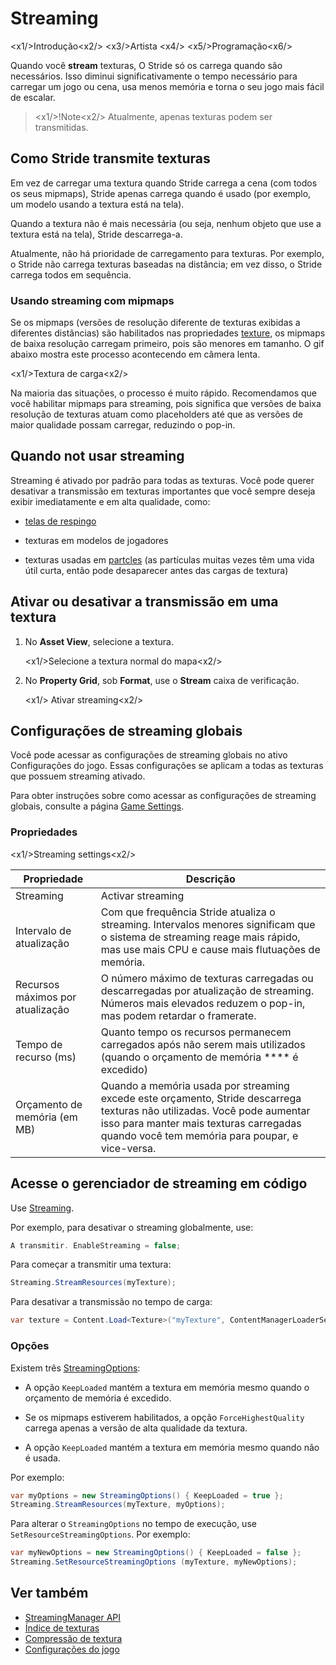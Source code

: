 # Streaming

<x1\/>Introdução<x2\/>
<x3\/>Artista <x4\/>
<x5\/>Programação<x6\/>

Quando você **stream** texturas, O Stride só os carrega quando são necessários. Isso diminui significativamente o tempo necessário para carregar um jogo ou cena, usa menos memória e torna o seu jogo mais fácil de escalar.

> <x1\/>!Note<x2\/>
> Atualmente, apenas texturas podem ser transmitidas.

## Como Stride transmite texturas

Em vez de carregar uma textura quando Stride carrega a cena (com todos os seus mipmaps), Stride apenas carrega quando é usado (por exemplo, um modelo usando a textura está na tela).

Quando a textura não é mais necessária (ou seja, nenhum objeto que use a textura está na tela), Stride descarrega-a.

Atualmente, não há prioridade de carregamento para texturas. Por exemplo, o Stride não carrega texturas baseadas na distância; em vez disso, o Stride carrega todos em sequência.

### Usando streaming com mipmaps

Se os mipmaps (versões de resolução diferente de texturas exibidas a diferentes distâncias) são habilitados nas propriedades [texture](index.md), os mipmaps de baixa resolução carregam primeiro, pois são menores em tamanho. O gif abaixo mostra este processo acontecendo em câmera lenta.

<x1\/>Textura de carga<x2\/>

Na maioria das situações, o processo é muito rápido. Recomendamos que você habilitar mipmaps para streaming, pois significa que versões de baixa resolução de texturas atuam como placeholders até que as versões de maior qualidade possam carregar, reduzindo o pop-in.

## Quando **not** usar streaming

Streaming é ativado por padrão para todas as texturas. Você pode querer desativar a transmissão em texturas importantes que você sempre deseja exibir imediatamente e em alta qualidade, como:

* [telas de respingo](../../game-studio/splash-screen.md)

* texturas em modelos de jogadores

* texturas usadas em [partcles](../../particles/index.md) (as partículas muitas vezes têm uma vida útil curta, então pode desaparecer antes das cargas de textura)

## Ativar ou desativar a transmissão em uma textura

1. No **Asset View**, selecione a textura.

   <x1\/>Selecione a textura normal do mapa<x2\/>

2. No **Property Grid**, sob **Format**, use o **Stream** caixa de verificação.

   <x1\/> Ativar streaming<x2\/>

## Configurações de streaming globais

Você pode acessar as configurações de streaming globais no ativo Configurações do jogo. Essas configurações se aplicam a todas as texturas que possuem streaming ativado.

Para obter instruções sobre como acessar as configurações de streaming globais, consulte a página [Game Settings](../../game-studio/game-settings.md).

### Propriedades

<x1\/>Streaming settings<x2\/>

| Propriedade | Descrição |
|----------------------|------------
| Streaming | Activar streaming |
| Intervalo de atualização | Com que frequência Stride atualiza o streaming. Intervalos menores significam que o sistema de streaming reage mais rápido, mas use mais CPU e cause mais flutuações de memória. |
| Recursos máximos por atualização | O número máximo de texturas carregadas ou descarregadas por atualização de streaming. Números mais elevados reduzem o pop-in, mas podem retardar o framerate. |
| Tempo de recurso (ms) | Quanto tempo os recursos permanecem carregados após não serem mais utilizados (quando o orçamento de memória **** é excedido) |
| Orçamento de memória (em MB) | Quando a memória usada por streaming excede este orçamento, Stride descarrega texturas não utilizadas. Você pode aumentar isso para manter mais texturas carregadas quando você tem memória para poupar, e vice-versa. |

## Acesse o gerenciador de streaming em código

Use [Streaming](xref:Stride.Streaming).

Por exemplo, para desativar o streaming globalmente, use:

```cs
A transmitir. EnableStreaming = false;
```

Para começar a transmitir uma textura:

```cs
Streaming.StreamResources(myTexture);
```

Para desativar a transmissão no tempo de carga:

```cs
var texture = Content.Load<Texture>("myTexture", ContentManagerLoaderSettings.StreamingDisabled);
```

### Opções

Existem três [StreamingOptions](xref:Stride.Streaming.StreamingOptions):

* A opção `KeepLoaded` mantém a textura em memória mesmo quando o orçamento de memória é excedido.

* Se os mipmaps estiverem habilitados, a opção `ForceHighestQuality` carrega apenas a versão de alta qualidade da textura.

* A opção `KeepLoaded` mantém a textura em memória mesmo quando não é usada.

Por exemplo:

```cs
var myOptions = new StreamingOptions() { KeepLoaded = true };
Streaming.StreamResources(myTexture, myOptions);
```

Para alterar o `StreamingOptions` no tempo de execução, use `SetResourceStreamingOptions`. Por exemplo:

```cs
var myNewOptions = new StreamingOptions() { KeepLoaded = false };
Streaming.SetResourceStreamingOptions (myTexture, myNewOptions);
```

## Ver também

* [StreamingManager API](xref:Stride.Streaming.StreamingManager)
* [Índice de texturas](index.md)
* [Compressão de textura](compression.md)
* [Configurações do jogo](../../game-studio/game-settings.md)